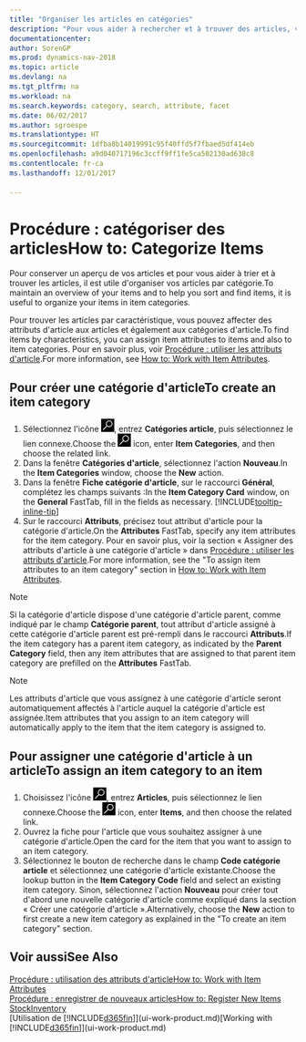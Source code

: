 ```yaml
---
title: "Organiser les articles en catégories"
description: "Pour vous aider à rechercher et à trouver des articles, vous pouvez affecter des attributs d'article et organiser les articles en catégories."
documentationcenter: 
author: SorenGP
ms.prod: dynamics-nav-2018
ms.topic: article
ms.devlang: na
ms.tgt_pltfrm: na
ms.workload: na
ms.search.keywords: category, search, attribute, facet
ms.date: 06/02/2017
ms.author: sgroespe
ms.translationtype: HT
ms.sourcegitcommit: 1dfba8b14019991c95f40ffd5f7fbaed5df414eb
ms.openlocfilehash: a9d040717196c3ccff9ff1fe5ca502130ad638c8
ms.contentlocale: fr-ca
ms.lasthandoff: 12/01/2017

---
```

# <a name="how-to-categorize-items"></a><span data-ttu-id="3ab8c-103">Procédure : catégoriser des articles</span><span class="sxs-lookup"><span data-stu-id="3ab8c-103">How to: Categorize Items</span></span>
<span data-ttu-id="3ab8c-104">Pour conserver un aperçu de vos articles et pour vous aider à trier et à trouver les articles, il est utile d'organiser vos articles par catégorie.</span><span class="sxs-lookup"><span data-stu-id="3ab8c-104">To maintain an overview of your items and to help you sort and find items, it is useful to organize your items in item categories.</span></span>

<span data-ttu-id="3ab8c-105">Pour trouver les articles par caractéristique, vous pouvez affecter des attributs d'article aux articles et également aux catégories d'article.</span><span class="sxs-lookup"><span data-stu-id="3ab8c-105">To find items by characteristics, you can assign item attributes to items and also to item categories.</span></span> <span data-ttu-id="3ab8c-106">Pour en savoir plus, voir [Procédure : utiliser les attributs d'article](inventory-how-work-item-attributes.md).</span><span class="sxs-lookup"><span data-stu-id="3ab8c-106">For more information, see [How to: Work with Item Attributes](inventory-how-work-item-attributes.md).</span></span>

## <a name="to-create-an-item-category"></a><span data-ttu-id="3ab8c-107">Pour créer une catégorie d'article</span><span class="sxs-lookup"><span data-stu-id="3ab8c-107">To create an item category</span></span>
1. <span data-ttu-id="3ab8c-108">Sélectionnez l'icône ![Page ou état pour la recherche](media/ui-search/search_small.png "Page ou état pour la recherche"), entrez **Catégories article**, puis sélectionnez le lien connexe.</span><span class="sxs-lookup"><span data-stu-id="3ab8c-108">Choose the ![Search for Page or Report](media/ui-search/search_small.png "Search for Page or Report icon") icon, enter **Item Categories**, and then choose the related link.</span></span>
2. <span data-ttu-id="3ab8c-109">Dans la fenêtre **Catégories d'article**, sélectionnez l'action **Nouveau**.</span><span class="sxs-lookup"><span data-stu-id="3ab8c-109">In the **Item Categories** window, choose the **New** action.</span></span>
3. <span data-ttu-id="3ab8c-110">Dans la fenêtre **Fiche catégorie d'article**, sur le raccourci **Général**, complétez les champs suivants :</span><span class="sxs-lookup"><span data-stu-id="3ab8c-110">In the **Item Category Card** window, on the **General** FastTab, fill in the fields as necessary.</span></span> [!INCLUDE[tooltip-inline-tip](includes/tooltip-inline-tip_md.md)]
4. <span data-ttu-id="3ab8c-111">Sur le raccourci **Attributs**, précisez tout attribut d'article pour la catégorie d'article.</span><span class="sxs-lookup"><span data-stu-id="3ab8c-111">On the **Attributes** FastTab, specify any item attributes for the item category.</span></span> <span data-ttu-id="3ab8c-112">Pour en savoir plus, voir la section « Assigner des attributs d'article à une catégorie d'article » dans [Procédure : utiliser les attributs d'article](inventory-how-work-item-attributes.md).</span><span class="sxs-lookup"><span data-stu-id="3ab8c-112">For more information, see the "To assign item attributes to an item category" section in [How to: Work with Item Attributes](inventory-how-work-item-attributes.md).</span></span>

> [!NOTE]  
>   <span data-ttu-id="3ab8c-113">Si la catégorie d'article dispose d'une catégorie d'article parent, comme indiqué par le champ **Catégorie parent**, tout attribut d'article assigné à cette catégorie d'article parent est pré-rempli dans le raccourci **Attributs**.</span><span class="sxs-lookup"><span data-stu-id="3ab8c-113">If the item category has a parent item category, as indicated by the **Parent Category** field, then any item attributes that are assigned to that parent item category are prefilled on the **Attributes** FastTab.</span></span>

> [!NOTE]  
>   <span data-ttu-id="3ab8c-114">Les attributs d'article que vous assignez à une catégorie d'article seront automatiquement affectés à l'article auquel la catégorie d'article est assignée.</span><span class="sxs-lookup"><span data-stu-id="3ab8c-114">Item attributes that you assign to an item category will automatically apply to the item that the item category is assigned to.</span></span>

## <a name="to-assign-an-item-category-to-an-item"></a><span data-ttu-id="3ab8c-115">Pour assigner une catégorie d'article à un article</span><span class="sxs-lookup"><span data-stu-id="3ab8c-115">To assign an item category to an item</span></span>
1. <span data-ttu-id="3ab8c-116">Choisissez l'icône ![Page ou état pour la recherche](media/ui-search/search_small.png "icône Page ou état pour la recherche"), entrez **Articles**, puis sélectionnez le lien connexe.</span><span class="sxs-lookup"><span data-stu-id="3ab8c-116">Choose the ![Search for Page or Report](media/ui-search/search_small.png "Search for Page or Report icon") icon, enter **Items**, and then choose the related link.</span></span>
2. <span data-ttu-id="3ab8c-117">Ouvrez la fiche pour l'article que vous souhaitez assigner à une catégorie d'article.</span><span class="sxs-lookup"><span data-stu-id="3ab8c-117">Open the card for the item that you want to assign to an item category.</span></span>
3. <span data-ttu-id="3ab8c-118">Sélectionnez le bouton de recherche dans le champ **Code catégorie article** et sélectionnez une catégorie d'article existante.</span><span class="sxs-lookup"><span data-stu-id="3ab8c-118">Choose the lookup button in the **Item Category Code** field and select an existing item category.</span></span> <span data-ttu-id="3ab8c-119">Sinon, sélectionnez l'action **Nouveau** pour créer tout d'abord une nouvelle catégorie d'article comme expliqué dans la section « Créer une catégorie d'article ».</span><span class="sxs-lookup"><span data-stu-id="3ab8c-119">Alternatively, choose the **New** action to first create a new item category as explained in the "To create an item category" section.</span></span>

## <a name="see-also"></a><span data-ttu-id="3ab8c-120">Voir aussi</span><span class="sxs-lookup"><span data-stu-id="3ab8c-120">See Also</span></span>
[<span data-ttu-id="3ab8c-121">Procédure : utilisation des attributs d'article</span><span class="sxs-lookup"><span data-stu-id="3ab8c-121">How to: Work with Item Attributes</span></span>](inventory-how-work-item-attributes.md)  
[<span data-ttu-id="3ab8c-122">Procédure : enregistrer de nouveaux articles</span><span class="sxs-lookup"><span data-stu-id="3ab8c-122">How to: Register New Items</span></span>](inventory-how-register-new-items.md)  
[<span data-ttu-id="3ab8c-123">Stock</span><span class="sxs-lookup"><span data-stu-id="3ab8c-123">Inventory</span></span>](inventory-manage-inventory.md)  
<span data-ttu-id="3ab8c-124">[Utilisation de [!INCLUDE[d365fin](includes/d365fin_md.md)]](ui-work-product.md)</span><span class="sxs-lookup"><span data-stu-id="3ab8c-124">[Working with [!INCLUDE[d365fin](includes/d365fin_md.md)]](ui-work-product.md)</span></span>


